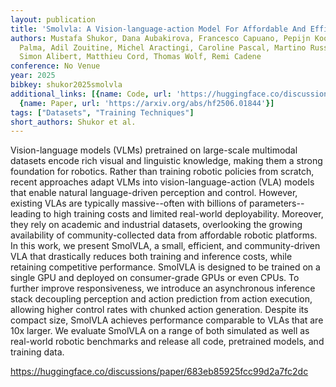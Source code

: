 ```yaml
---
layout: publication
title: 'Smolvla: A Vision-language-action Model For Affordable And Efficient Robotics'
authors: Mustafa Shukor, Dana Aubakirova, Francesco Capuano, Pepijn Kooijmans, Steven
  Palma, Adil Zouitine, Michel Aractingi, Caroline Pascal, Martino Russi, Andres Marafioti,
  Simon Alibert, Matthieu Cord, Thomas Wolf, Remi Cadene
conference: No Venue
year: 2025
bibkey: shukor2025smolvla
additional_links: [{name: Code, url: 'https://huggingface.co/discussions/paper/683eb85925fcc99d2a7fc2dc'},
  {name: Paper, url: 'https://arxiv.org/abs/hf2506.01844'}]
tags: ["Datasets", "Training Techniques"]
short_authors: Shukor et al.
---
```

Vision-language models (VLMs) pretrained on large-scale multimodal datasets encode rich visual and linguistic knowledge, making them a strong foundation for robotics. Rather than training robotic policies from scratch, recent approaches adapt VLMs into vision-language-action (VLA) models that enable natural language-driven perception and control. However, existing VLAs are typically massive--often with billions of parameters--leading to high training costs and limited real-world deployability. Moreover, they rely on academic and industrial datasets, overlooking the growing availability of community-collected data from affordable robotic platforms. In this work, we present SmolVLA, a small, efficient, and community-driven VLA that drastically reduces both training and inference costs, while retaining competitive performance. SmolVLA is designed to be trained on a single GPU and deployed on consumer-grade GPUs or even CPUs. To further improve responsiveness, we introduce an asynchronous inference stack decoupling perception and action prediction from action execution, allowing higher control rates with chunked action generation. Despite its compact size, SmolVLA achieves performance comparable to VLAs that are 10x larger. We evaluate SmolVLA on a range of both simulated as well as real-world robotic benchmarks and release all code, pretrained models, and training data.

https://huggingface.co/discussions/paper/683eb85925fcc99d2a7fc2dc